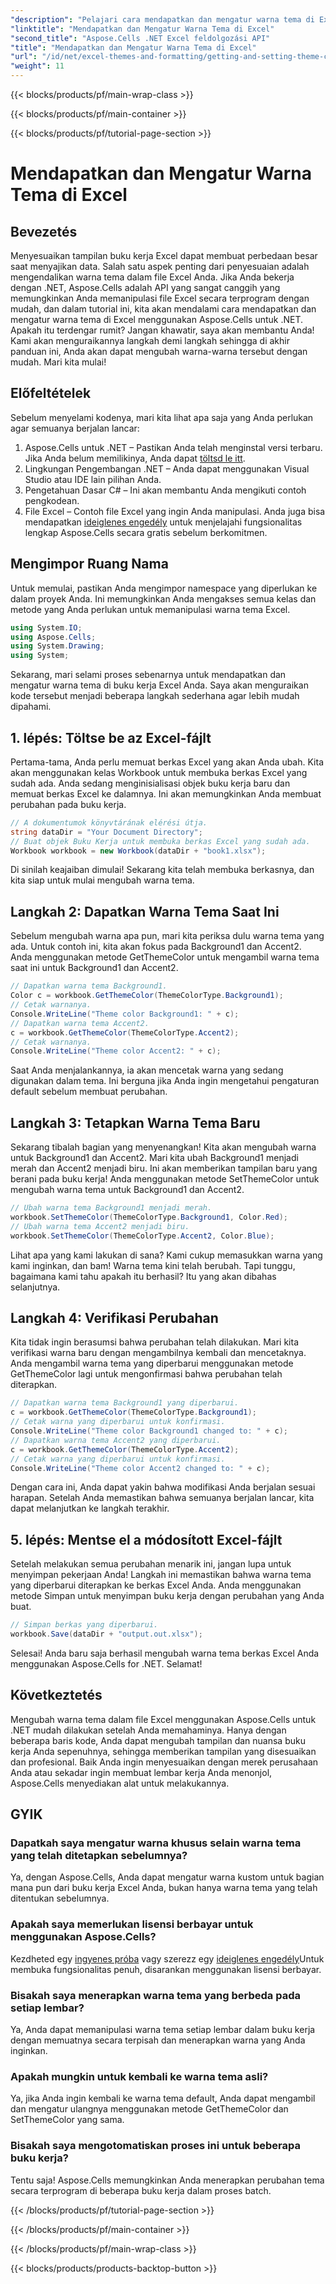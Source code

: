 ```yaml
---
"description": "Pelajari cara mendapatkan dan mengatur warna tema di Excel menggunakan Aspose.Cells for .NET dengan tutorial yang mudah diikuti ini. Panduan langkah demi langkah lengkap dan contoh kode disertakan."
"linktitle": "Mendapatkan dan Mengatur Warna Tema di Excel"
"second_title": "Aspose.Cells .NET Excel feldolgozási API"
"title": "Mendapatkan dan Mengatur Warna Tema di Excel"
"url": "/id/net/excel-themes-and-formatting/getting-and-setting-theme-colors/"
"weight": 11
---
```


{{< blocks/products/pf/main-wrap-class >}}

{{< blocks/products/pf/main-container >}}

{{< blocks/products/pf/tutorial-page-section >}}

# Mendapatkan dan Mengatur Warna Tema di Excel

## Bevezetés
Menyesuaikan tampilan buku kerja Excel dapat membuat perbedaan besar saat menyajikan data. Salah satu aspek penting dari penyesuaian adalah mengendalikan warna tema dalam file Excel Anda. Jika Anda bekerja dengan .NET, Aspose.Cells adalah API yang sangat canggih yang memungkinkan Anda memanipulasi file Excel secara terprogram dengan mudah, dan dalam tutorial ini, kita akan mendalami cara mendapatkan dan mengatur warna tema di Excel menggunakan Aspose.Cells untuk .NET.
Apakah itu terdengar rumit? Jangan khawatir, saya akan membantu Anda! Kami akan menguraikannya langkah demi langkah sehingga di akhir panduan ini, Anda akan dapat mengubah warna-warna tersebut dengan mudah. Mari kita mulai!
## Előfeltételek
Sebelum menyelami kodenya, mari kita lihat apa saja yang Anda perlukan agar semuanya berjalan lancar:
1. Aspose.Cells untuk .NET – Pastikan Anda telah menginstal versi terbaru. Jika Anda belum memilikinya, Anda dapat [töltsd le itt](https://releases.aspose.com/cells/net/).
2. Lingkungan Pengembangan .NET – Anda dapat menggunakan Visual Studio atau IDE lain pilihan Anda.
3. Pengetahuan Dasar C# – Ini akan membantu Anda mengikuti contoh pengkodean.
4. File Excel – Contoh file Excel yang ingin Anda manipulasi.
Anda juga bisa mendapatkan [ideiglenes engedély](https://purchase.aspose.com/temporary-license/) untuk menjelajahi fungsionalitas lengkap Aspose.Cells secara gratis sebelum berkomitmen.
## Mengimpor Ruang Nama
Untuk memulai, pastikan Anda mengimpor namespace yang diperlukan ke dalam proyek Anda. Ini memungkinkan Anda mengakses semua kelas dan metode yang Anda perlukan untuk memanipulasi warna tema Excel.
```csharp
using System.IO;
using Aspose.Cells;
using System.Drawing;
using System;
```
Sekarang, mari selami proses sebenarnya untuk mendapatkan dan mengatur warna tema di buku kerja Excel Anda. Saya akan menguraikan kode tersebut menjadi beberapa langkah sederhana agar lebih mudah dipahami.
## 1. lépés: Töltse be az Excel-fájlt
Pertama-tama, Anda perlu memuat berkas Excel yang akan Anda ubah. Kita akan menggunakan kelas Workbook untuk membuka berkas Excel yang sudah ada.
Anda sedang menginisialisasi objek buku kerja baru dan memuat berkas Excel ke dalamnya. Ini akan memungkinkan Anda membuat perubahan pada buku kerja.
```csharp
// A dokumentumok könyvtárának elérési útja.
string dataDir = "Your Document Directory";
// Buat objek Buku Kerja untuk membuka berkas Excel yang sudah ada.
Workbook workbook = new Workbook(dataDir + "book1.xlsx");
```
Di sinilah keajaiban dimulai! Sekarang kita telah membuka berkasnya, dan kita siap untuk mulai mengubah warna tema.
## Langkah 2: Dapatkan Warna Tema Saat Ini
Sebelum mengubah warna apa pun, mari kita periksa dulu warna tema yang ada. Untuk contoh ini, kita akan fokus pada Background1 dan Accent2.
Anda menggunakan metode GetThemeColor untuk mengambil warna tema saat ini untuk Background1 dan Accent2.
```csharp
// Dapatkan warna tema Background1.
Color c = workbook.GetThemeColor(ThemeColorType.Background1);
// Cetak warnanya.
Console.WriteLine("Theme color Background1: " + c);
// Dapatkan warna tema Accent2.
c = workbook.GetThemeColor(ThemeColorType.Accent2);
// Cetak warnanya.
Console.WriteLine("Theme color Accent2: " + c);
```
Saat Anda menjalankannya, ia akan mencetak warna yang sedang digunakan dalam tema. Ini berguna jika Anda ingin mengetahui pengaturan default sebelum membuat perubahan.
## Langkah 3: Tetapkan Warna Tema Baru
Sekarang tibalah bagian yang menyenangkan! Kita akan mengubah warna untuk Background1 dan Accent2. Mari kita ubah Background1 menjadi merah dan Accent2 menjadi biru. Ini akan memberikan tampilan baru yang berani pada buku kerja!
Anda menggunakan metode SetThemeColor untuk mengubah warna tema untuk Background1 dan Accent2.
```csharp
// Ubah warna tema Background1 menjadi merah.
workbook.SetThemeColor(ThemeColorType.Background1, Color.Red);
// Ubah warna tema Accent2 menjadi biru.
workbook.SetThemeColor(ThemeColorType.Accent2, Color.Blue);
```
Lihat apa yang kami lakukan di sana? Kami cukup memasukkan warna yang kami inginkan, dan bam! Warna tema kini telah berubah. Tapi tunggu, bagaimana kami tahu apakah itu berhasil? Itu yang akan dibahas selanjutnya.
## Langkah 4: Verifikasi Perubahan
Kita tidak ingin berasumsi bahwa perubahan telah dilakukan. Mari kita verifikasi warna baru dengan mengambilnya kembali dan mencetaknya.
Anda mengambil warna tema yang diperbarui menggunakan metode GetThemeColor lagi untuk mengonfirmasi bahwa perubahan telah diterapkan.
```csharp
// Dapatkan warna tema Background1 yang diperbarui.
c = workbook.GetThemeColor(ThemeColorType.Background1);
// Cetak warna yang diperbarui untuk konfirmasi.
Console.WriteLine("Theme color Background1 changed to: " + c);
// Dapatkan warna tema Accent2 yang diperbarui.
c = workbook.GetThemeColor(ThemeColorType.Accent2);
// Cetak warna yang diperbarui untuk konfirmasi.
Console.WriteLine("Theme color Accent2 changed to: " + c);
```
Dengan cara ini, Anda dapat yakin bahwa modifikasi Anda berjalan sesuai harapan. Setelah Anda memastikan bahwa semuanya berjalan lancar, kita dapat melanjutkan ke langkah terakhir.
## 5. lépés: Mentse el a módosított Excel-fájlt
Setelah melakukan semua perubahan menarik ini, jangan lupa untuk menyimpan pekerjaan Anda! Langkah ini memastikan bahwa warna tema yang diperbarui diterapkan ke berkas Excel Anda.
Anda menggunakan metode Simpan untuk menyimpan buku kerja dengan perubahan yang Anda buat.
```csharp
// Simpan berkas yang diperbarui.
workbook.Save(dataDir + "output.out.xlsx");
```
Selesai! Anda baru saja berhasil mengubah warna tema berkas Excel Anda menggunakan Aspose.Cells for .NET. Selamat!
## Következtetés
Mengubah warna tema dalam file Excel menggunakan Aspose.Cells untuk .NET mudah dilakukan setelah Anda memahaminya. Hanya dengan beberapa baris kode, Anda dapat mengubah tampilan dan nuansa buku kerja Anda sepenuhnya, sehingga memberikan tampilan yang disesuaikan dan profesional. Baik Anda ingin menyesuaikan dengan merek perusahaan Anda atau sekadar ingin membuat lembar kerja Anda menonjol, Aspose.Cells menyediakan alat untuk melakukannya.
## GYIK
### Dapatkah saya mengatur warna khusus selain warna tema yang telah ditetapkan sebelumnya?
Ya, dengan Aspose.Cells, Anda dapat mengatur warna kustom untuk bagian mana pun dari buku kerja Excel Anda, bukan hanya warna tema yang telah ditentukan sebelumnya.
### Apakah saya memerlukan lisensi berbayar untuk menggunakan Aspose.Cells?
Kezdheted egy [ingyenes próba](https://releases.aspose.com/) vagy szerezz egy [ideiglenes engedély](https://purchase.aspose.com/temporary-license/)Untuk membuka fungsionalitas penuh, disarankan menggunakan lisensi berbayar.
### Bisakah saya menerapkan warna tema yang berbeda pada setiap lembar?
Ya, Anda dapat memanipulasi warna tema setiap lembar dalam buku kerja dengan memuatnya secara terpisah dan menerapkan warna yang Anda inginkan.
### Apakah mungkin untuk kembali ke warna tema asli?
Ya, jika Anda ingin kembali ke warna tema default, Anda dapat mengambil dan mengatur ulangnya menggunakan metode GetThemeColor dan SetThemeColor yang sama.
### Bisakah saya mengotomatiskan proses ini untuk beberapa buku kerja?
Tentu saja! Aspose.Cells memungkinkan Anda menerapkan perubahan tema secara terprogram di beberapa buku kerja dalam proses batch.

{{< /blocks/products/pf/tutorial-page-section >}}

{{< /blocks/products/pf/main-container >}}

{{< /blocks/products/pf/main-wrap-class >}}

{{< blocks/products/products-backtop-button >}}